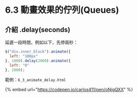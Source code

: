# 6.3 動畫效果的佇列(Queues)

## 介紹 .delay(seconds)

延遲一段時間，例如以下，先停兩秒：

```javascript
$("div.inner_block").animate({
  left: "100px"
}, 1000).delay(2000).animate({
  left: "0"
}, 1000);
```



範例：`6_3_animate_delay.html`

{% embed url="https://codepen.io/carlos411/pen/oNjgQXX" %}

